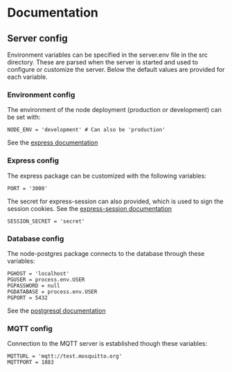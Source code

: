 
# Documentation

## Server config

Environment variables can be specified in the server.env file in the src directory.
These are parsed when the server is started and used to configure or customize the server. Below the default values are provided for each variable.

### Environment config

The environment of the node deployment (production or development) can be set with:

```text
NODE_ENV = 'development' # Can also be 'production'
```

See the [express documentation](http://expressjs.com/en/advanced/best-practice-performance.html#set-node_env-to-production)

### Express config

The express package can be customized with the following variables:

```text
PORT = '3000'
```

The secret for express-session can also provided, which is used to sign the
session cookies. See the [express-session documentation](https://github.com/expressjs/session#readme)

```text
SESSION_SECRET = 'secret'
```

### Database config

The node-postgres package connects to the database through these variables:

```text
PGHOST = 'localhost'
PGUSER = process.env.USER
PGPASSWORD = null
PGDATABASE = process.env.USER
PGPORT = 5432
```

See the [postgresql documentation](https://www.postgresql.org/docs/9.1/libpq-envars.html)

### MQTT config

Connection to the MQTT server is established though these variables:

```text
MQTTURL = 'mqtt://test.mosquitto.org'
MQTTPORT = 1883
```
